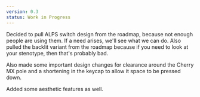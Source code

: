 ```yaml
---
version: 0.3
status: Work in Progress
---
```


Decided to pull ALPS switch design from the roadmap, because not enough people are using them. If a need arises, we'll see what we can do. Also pulled the backlit variant from the roadmap because if you need to look at your stenotype, then that's probably bad.

Also made some important design changes for clearance around the Cherry MX pole and a shortening in the keycap to allow it space to be pressed down.

Added some aesthetic features as well.